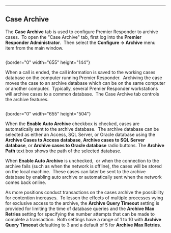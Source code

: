   ------------------
  **Case Archive**
  ------------------

The **Case Archive** tab is used to configure Premier Responder to
archive cases.  To open the \"Case Archive\" tab, first log into the
**Premier Responder Administrator**.  Then select the **Configure -\>
Archive** menu item from the main window.

<figure><img src=".gitbook/assets/Case%20Archive_files/image001.png" alt=""><figcaption></figcaption></figure>{border="0" width="655"
height="144"}

When a call is ended, the call information is saved to the working cases
database on the computer running Premier Responder.  Archiving the case
moves the case to an archive database which can be on the same computer
or another computer.  Typically, several Premier Responder workstations
will archive cases to a common database.  The Case Archive tab controls
the archive features.

<figure><img src=".gitbook/assets/Case%20Archive_files/image002.png" alt=""><figcaption></figcaption></figure>{border="0" width="655"
height="504"}

When the **Enable Auto Archive** checkbox is checked, cases are
automatically sent to the archive database.  The archive database can be
selected as either an Access, SQL Server, or Oracle database using the
**Archive Cases to Access database**, **Archive cases to SQL Server
database**, or **Archive cases to Oracle database** radio buttons. The
**Archive Path** text box shows the path of the selected database.

When **Enable Auto Archive** is unchecked,  or when the connection to
the archive fails (such as when the network is offline), the cases will
be stored on the local machine.  These cases can later be sent to the
archive database by enabling auto archive or automatically sent when the
network comes back online.

As more positions conduct transactions on the cases archive the
possibility for contention increases.  To lessen the effects of multiple
processes vying for exclusive access to the archive, the **Archive Query
Timeout** setting is provided for limiting the time of database queries
and the **Archive Max Retries** setting for specifying the number
attempts that can be made to complete a transaction.  Both settings have
a range of 1 to 10 with **Archive Query Timeout** defaulting to 3 and a
default of 5 for **Archive Max Retries**.
